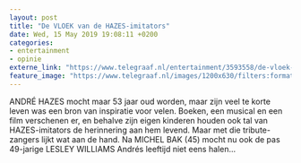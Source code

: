 ```yaml
---
layout: post
title: "De VLOEK van de HAZES-imitators"
date: Wed, 15 May 2019 19:08:11 +0200
categories: 
- entertainment 
- opinie 
externe_link: "https://www.telegraaf.nl/entertainment/3593558/de-vloek-van-de-hazes-imitators"
feature_image: "https://www.telegraaf.nl/images/1200x630/filters:format(jpeg):quality(80)/cdn-kiosk-api.telegraaf.nl/0529e956-7734-11e9-b1c7-02d2fb1aa1d7.jpg"
---
```


<p class="intro">ANDRÉ HAZES mocht maar 53 jaar oud worden, maar zijn veel te korte leven was een bron van inspiratie voor velen. Boeken, een musical en een film verschenen er, en behalve zijn eigen kinderen houden ook tal van HAZES-imitators de herinnering aan hem levend. Maar met die tribute-zangers lijkt wat aan de hand. Na MICHEL BAK (45) mocht nu ook de pas 49-jarige LESLEY WILLIAMS Andrés leeftijd niet eens halen...</p>
